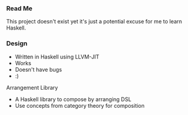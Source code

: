 ### Read Me

This project doesn't exist yet it's just a potential excuse for me to learn Haskell.

### Design
 - Written in Haskell using LLVM-JIT
 - Works
 - Doesn't have bugs
 - :)

Arrangement Library
 - A Haskell library to compose by arranging DSL
 - Use concepts from category theory for composition
